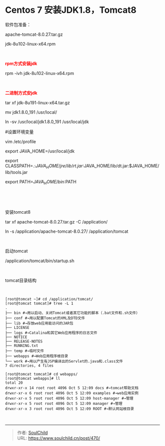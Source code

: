 # Centos 7 安装JDK1.8，Tomcat8

<!--more-->
软件包准备：

apache-tomcat-8.0.27.tar.gz

jdk-8u102-linux-x64.rpm

&nbsp;

<span style="color: #ff0000;"><strong>rpm方式安装jdk</strong></span>

rpm -ivh jdk-8u102-linux-x64.rpm

&nbsp;

<span style="color: #ff0000;"><strong>二进制方式安jdk</strong></span>

tar xf jdk-8u191-linux-x64.tar.gz

mv jdk1.8.0_191 /usr/local/

ln -sv /usr/local/jdk1.8.0_191 /usr/local/jdk

#设置环境变量

vim /etc/profile

export JAVA_HOME=/usr/local/jdk

export CLASSPATH=.:$JAVA_HOME/jre/lib/rt.jar:$JAVA_HOME/lib/dt.jar:$JAVA_HOME/lib/tools.jar

export PATH=$JAVA_HOME/bin:$PATH

&nbsp;

&nbsp;

安装tomcat8

tar xf apache-tomcat-8.0.27.tar.gz -C /application/

ln -s /application/apache-tomcat-8.0.27/ /application/tomcat

&nbsp;

启动tomcat

/application/tomcat/bin/startup.sh

&nbsp;

tomcat目录结构

&nbsp;
<pre class="line-numbers" data-start="1"><code class="language-bash">[root@tomcat ~]# cd /application/tomcat/
[root@tomcat tomcat]# tree -L 1
.
├── bin #→用以启动、关闭Tomcat或者其它功能的脚本（.bat文件和.sh文件）
├── conf #→用以配置Tomcat的XML及DTD文件
├── lib #→存放web应用能访问的JAR包
├── LICENSE
├── logs #→Catalina和其它Web应用程序的日志文件
├── NOTICE
├── RELEASE-NOTES
├── RUNNING.txt
├── temp #→临时文件
├── webapps #→Web应用程序根目录
└── work #→用以产生有JSP编译出的Servlet的.java和.class文件
7 directories, 4 files

[root@tomcat tomcat]# cd webapps/
[root@tomcat webapps]# ll
total 20
drwxr-xr-x 14 root root 4096 Oct 5 12:09 docs #→tomcat帮助文档
drwxr-xr-x 6 root root 4096 Oct 5 12:09 examples #→web应用实例
drwxr-xr-x 5 root root 4096 Oct 5 12:09 host-manager #→管理
drwxr-xr-x 5 root root 4096 Oct 5 12:09 manager #→管理
drwxr-xr-x 3 root root 4096 Oct 5 12:09 ROOT #→默认网站根目录</code></pre>
&nbsp;


---

> 作者: [SoulChild](https://www.soulchild.cn)  
> URL: https://www.soulchild.cn/post/470/  


